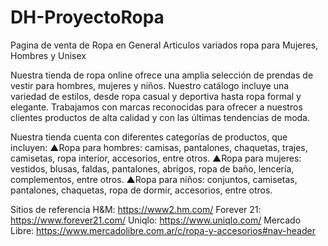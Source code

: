 # DH-ProyectoRopa

Pagina de venta de Ropa en General
Articulos variados ropa para Mujeres, Hombres y Unisex

Nuestra tienda de ropa online ofrece una amplia selección de prendas de vestir para hombres, mujeres y niños. 
Nuestro catálogo incluye una variedad de estilos, desde ropa casual y deportiva hasta ropa formal y elegante. 
Trabajamos con marcas reconocidas para ofrecer a nuestros clientes productos de alta calidad y con las últimas tendencias de moda.

Nuestra tienda cuenta con diferentes categorías de productos, que incluyen:
▲Ropa para hombres: camisas, pantalones, chaquetas, trajes, camisetas, ropa interior, accesorios, entre otros.
▲Ropa para mujeres: vestidos, blusas, faldas, pantalones, abrigos, ropa de baño, lencería, complementos, entre otros.
▲Ropa para niños: conjuntos, camisetas, pantalones, chaquetas, ropa de dormir, accesorios, entre otros.

Sitios de referencia
H&M: https://www2.hm.com/
Forever 21: https://www.forever21.com/
Uniqlo: https://www.uniqlo.com/
Mercado Libre: https://www.mercadolibre.com.ar/c/ropa-y-accesorios#nav-header